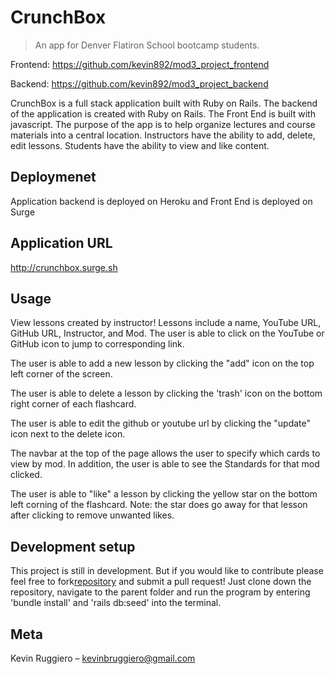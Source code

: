 # CrunchBox
> An app for Denver Flatiron School bootcamp students.

Frontend:
https://github.com/kevin892/mod3_project_frontend

Backend:
https://github.com/kevin892/mod3_project_backend



CrunchBox is a full stack application built with Ruby on Rails. The backend of the application is created with Ruby on Rails. The Front End is built with javascript.
The purpose of the app is to help organize lectures and course materials into a central location. Instructors have the ability to add, delete, edit lessons. Students have the ability to view and like content.  


## Deploymenet
Application backend is deployed on Heroku and Front End is deployed on Surge


## Application URL
http://crunchbox.surge.sh



## Usage

View lessons created by instructor!
Lessons include a name, YouTube URL, GitHub URL, Instructor, and Mod.
The user is able to click on the YouTube or GitHub icon to jump to corresponding link.

The user is able to add a new lesson by clicking the "add" icon on the top left corner of the screen.

The user is able to delete a lesson by clicking the 'trash' icon on the bottom right corner of each flashcard.

The user is able to edit the github or youtube url by clicking the "update" icon next to the delete icon.

The navbar at the top of the page allows the user to specify which cards to view by mod. In addition, the user is able to see the Standards for that mod clicked.

The user is able to "like" a lesson by clicking the yellow star on the bottom left corning of the flashcard. Note: the star does go away for that lesson after clicking to remove unwanted likes.


## Development setup

This project is still in development.  But if you would like to contribute
please feel free to fork[repository](https://github.com/kevin892/mod3_project_frontend) and submit a pull request!  Just clone down the repository,
navigate to the parent folder and run the program by entering 'bundle install' and 'rails db:seed' into the terminal.


## Meta

Kevin Ruggiero – kevinbruggiero@gmail.com
